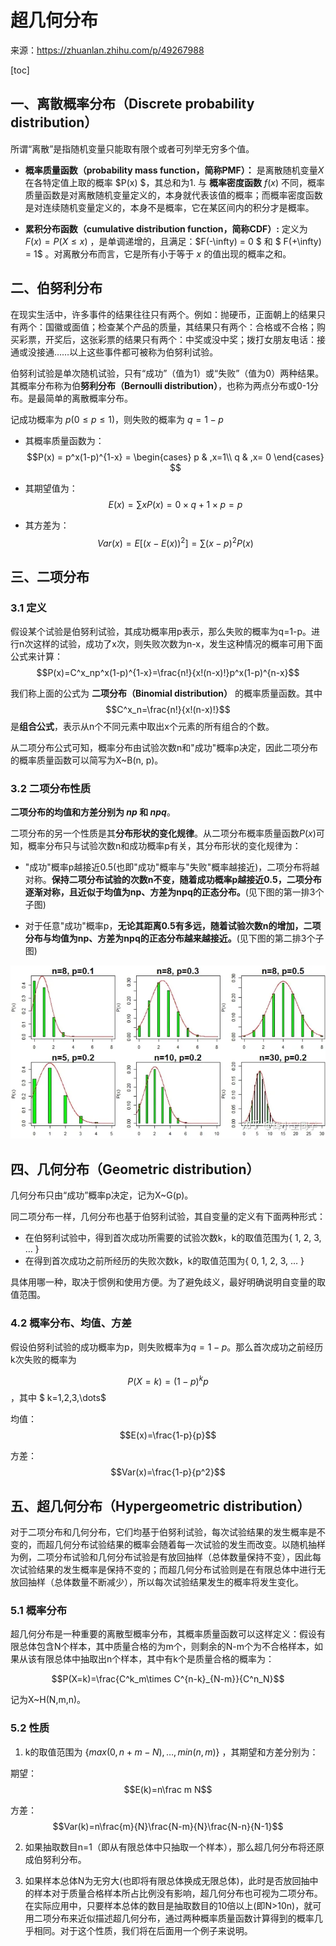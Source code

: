 # 超几何分布

来源：https://zhuanlan.zhihu.com/p/49267988

[toc]

## 一、离散概率分布（Discrete probability distribution）

所谓“离散”是指随机变量只能取有限个或者可列举无穷多个值。

- **概率质量函数（probability mass function，简称PMF）：** 是离散随机变量$X$在各特定值上取的概率 $P(x) $，其总和为1. 与 **概率密度函数** $f(x)$ 不同，概率质量函数是对离散随机变量定义的，本身就代表该值的概率；而概率密度函数是对连续随机变量定义的，本身不是概率，它在某区间内的积分才是概率。

- **累积分布函数（cumulative distribution function，简称CDF）:** 定义为 $F(x) = P(X\le x)$ ，是单调递增的，且满足：$F(-\infty) = 0 $ 和 $ F(+\infty) = 1$ 。对离散分布而言，它是所有小于等于 $x$ 的值出现的概率之和。

## 二、伯努利分布

在现实生活中，许多事件的结果往往只有两个。例如：抛硬币，正面朝上的结果只有两个：国徽或面值；检查某个产品的质量，其结果只有两个：合格或不合格；购买彩票，开奖后，这张彩票的结果只有两个：中奖或没中奖；拨打女朋友电话：接通或没接通……以上这些事件都可被称为伯努利试验。

伯努利试验是单次随机试验，只有“成功”（值为1）或“失败”（值为0）两种结果。其概率分布称为伯**努利分布（Bernoulli distribution）**，也称为两点分布或0-1分布。是最简单的离散概率分布。

记成功概率为 $p(0\le p \le 1)$，则失败的概率为 $q = 1-p$

- 其概率质量函数为：$$P(x) = p^x(1-p)^{1-x} = \begin{cases}
p & ,x=1\\
q & ,x= 0
 \end{cases}
 $$

- 其期望值为：$$E(x) = \sum{x}P(x) = 0\times q + 1 \times p = p$$

- 其方差为：$$Var(x)=E[(x-E(x))^2]=\sum(x-p)^2P(x)$$

## 三、二项分布

### 3.1 定义

假设某个试验是伯努利试验，其成功概率用p表示，那么失败的概率为q=1-p。进行n次这样的试验，成功了x次，则失败次数为n-x，发生这种情况的概率可用下面公式来计算：
$$P(x)=C^x_np^x(1-p)^{1-x}=\frac{n!}{x!(n-x)!}p^x(1-p)^{n-x}$$

我们称上面的公式为 **二项分布（Binomial distribution）** 的概率质量函数。其中 $$C^x_n=\frac{n!}{x!(n-x)!}$$ 是**组合公式**，表示从n个不同元素中取出x个元素的所有组合的个数。

从二项分布公式可知，概率分布由试验次数n和"成功"概率p决定，因此二项分布的概率质量函数可以简写为X~B(n, p)。

### 3.2 二项分布性质

**二项分布的均值和方差分别为 $np$ 和 $npq$**。

二项分布的另一个性质是其**分布形状的变化规律**。从二项分布概率质量函数$P(x)$可知，概率分布只与试验次数n和成功概率p有关，其分布形状的变化规律为：

- "成功"概率p越接近0.5(也即"成功"概率与"失败"概率越接近)，二项分布将越对称。**保持二项分布试验的次数n不变，随着成功概率p越接近0.5，二项分布逐渐对称，且近似于均值为np、方差为npq的正态分布。**(见下图的第一排3个子图)

- 对于任意"成功"概率p，**无论其距离0.5有多远，随着试验次数n的增加，二项分布与均值为np、方差为npq的正态分布越来越接近。**(见下图的第二排3个子图)

![二项分布](二项分布.png)

## 四、几何分布（Geometric distribution）

几何分布只由“成功”概率p决定，记为X~G(p)。

同二项分布一样，几何分布也基于伯努利试验，其自变量的定义有下面两种形式：

- 在伯努利试验中，得到首次成功所需要的试验次数k，k的取值范围为{ 1, 2, 3, … }
- 在得到首次成功之前所经历的失败次数k，k的取值范围为{ 0, 1, 2, 3, … }

具体用哪一种，取决于惯例和使用方便。为了避免歧义，最好明确说明自变量的取值范围。

### 4.2 概率分布、均值、方差

假设伯努利试验的成功概率为p，则失败概率为$q=1-p$。那么首次成功之前经历k次失败的概率为

$$P(X=k) = (1-p)^kp$$，其中 $ k=1,2,3,\dots$

均值：
$$E(x)=\frac{1-p}{p}$$

方差：
$$Var(x)=\frac{1-p}{p^2}$$

## 五、超几何分布（Hypergeometric distribution）

对于二项分布和几何分布，它们均基于伯努利试验，每次试验结果的发生概率是不变的，而超几何分布试验结果的概率会随着每一次试验的发生而改变。以随机抽样为例，二项分布试验和几何分布试验是有放回抽样（总体数量保持不变），因此每次试验结果的发生概率是保持不变的；而超几何分布试验则是在有限总体中进行无放回抽样（总体数量不断减少），所以每次试验结果发生的概率将发生变化。

### 5.1 概率分布

超几何分布是一种重要的离散型概率分布，其概率质量函数可以这样定义：假设有限总体包含N个样本，其中质量合格的为m个，则剩余的N-m个为不合格样本，如果从该有限总体中抽取出n个样本，其中有k个是质量合格的概率为：

$$P(X=k)=\frac{C^k_m\times C^{n-k}_{N-m}}{C^n_N}$$

记为X~H(N,m,n)。

### 5.2 性质

1. k的取值范围为 $\{max(0,n+m-N),\dots,min(n,m)\}$ ，其期望和方差分别为：

期望：
$$E(k)=n\frac m N$$

方差：
$$Var(k)=n\frac{m}{N}\frac{N-m}{N}\frac{N-n}{N-1}$$

2. 如果抽取数目n=1（即从有限总体中只抽取一个样本），那么超几何分布将还原成伯努利分布。

3. 如果样本总体N为无穷大(也即将有限总体换成无限总体)，此时是否放回抽中的样本对于质量合格样本所占比例没有影响，超几何分布也可视为二项分布。在实际应用中，只要样本总体的数目是抽取数目的10倍以上(即N>10n)，就可用二项分布来近似描述超几何分布，通过两种概率质量函数计算得到的概率几乎相同。对于这个性质，我们将在后面用一个例子来说明。
